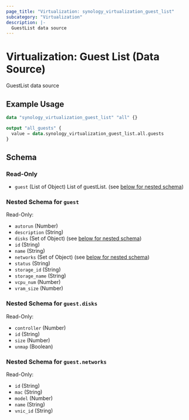 ```yaml
---
page_title: "Virtualization: synology_virtualization_guest_list"
subcategory: "Virtualization"
description: |-
  GuestList data source
---
```


# Virtualization: Guest List (Data Source)

GuestList data source

## Example Usage

```terraform
data "synology_virtualization_guest_list" "all" {}

output "all_guests" {
  value = data.synology_virtualization_guest_list.all.guests
}
```

<!-- schema generated by tfplugindocs -->
## Schema

### Read-Only

- `guest` (List of Object) List of guestList. (see [below for nested schema](#nestedatt--guest))

<a id="nestedatt--guest"></a>
### Nested Schema for `guest`

Read-Only:

- `autorun` (Number)
- `description` (String)
- `disks` (Set of Object) (see [below for nested schema](#nestedobjatt--guest--disks))
- `id` (String)
- `name` (String)
- `networks` (Set of Object) (see [below for nested schema](#nestedobjatt--guest--networks))
- `status` (String)
- `storage_id` (String)
- `storage_name` (String)
- `vcpu_num` (Number)
- `vram_size` (Number)

<a id="nestedobjatt--guest--disks"></a>
### Nested Schema for `guest.disks`

Read-Only:

- `controller` (Number)
- `id` (String)
- `size` (Number)
- `unmap` (Boolean)


<a id="nestedobjatt--guest--networks"></a>
### Nested Schema for `guest.networks`

Read-Only:

- `id` (String)
- `mac` (String)
- `model` (Number)
- `name` (String)
- `vnic_id` (String)